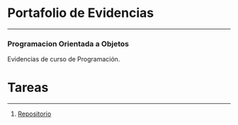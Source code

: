 #  Portafolio de Evidencias 
---
###  Programacion Orientada a Objetos
Evidencias de curso de Programación.
#  Tareas

---

1. [ Repositorio ](https://github.com/PhantompD/OOP)
